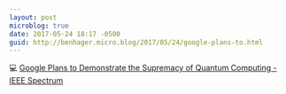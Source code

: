 ```yaml
---
layout: post
microblog: true
date: 2017-05-24 18:17 -0500
guid: http://benhager.micro.blog/2017/05/24/google-plans-to.html
---
```

💻 [Google Plans to Demonstrate the Supremacy of Quantum Computing - IEEE Spectrum](http://spectrum.ieee.org/computing/hardware/google-plans-to-demonstrate-the-supremacy-of-quantum-computing)
